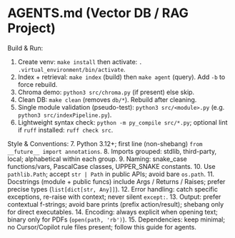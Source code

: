 # AGENTS.md (Vector DB / RAG Project)

Build & Run:
1. Create venv: `make install` then activate: `. .virtual_environment/bin/activate`.
2. Index + retrieval: `make index` (build) then `make agent` (query). Add `-b` to force rebuild.
3. Chroma demo: `python3 src/chroma.py` (if present) else skip.
4. Clean DB: `make clean` (removes `db/*`). Rebuild after cleaning.
5. Single module validation (pseudo-test): `python3 src/<module>.py` (e.g. `python3 src/indexPipeline.py`).
6. Lightweight syntax check: `python -m py_compile src/*.py`; optional lint if `ruff` installed: `ruff check src`.

Style & Conventions:
7. Python 3.12+; first line (non-shebang) `from __future__ import annotations`.
8. Imports grouped: stdlib, third-party, local; alphabetical within each group.
9. Naming: snake_case functions/vars, PascalCase classes, UPPER_SNAKE constants.
10. Use `pathlib.Path`; accept `str | Path` in public APIs; avoid bare `os.path`.
11. Docstrings (module + public funcs) include Args / Returns / Raises; prefer precise types (`list[dict[str, Any]]`).
12. Error handling: catch specific exceptions, re-raise with context; never silent `except:`.
13. Output: prefer contextual f-strings; avoid bare prints (prefix action/result); shebang only for direct executables.
14. Encoding: always explicit when opening text; binary only for PDFs (`open(path, 'rb')`).
15. Dependencies: keep minimal; no Cursor/Copilot rule files present; follow this guide for agents.
